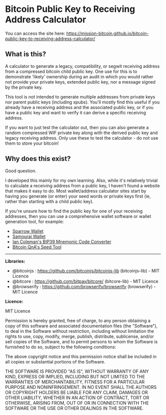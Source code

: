 # Bitcoin Public Key to Receiving Address Calculator

You can access the site here: https://mission-bitcoin.github.io/bitcoin-public-key-to-receiving-address-calculator/

## What is this?
A calculator to generate a legacy, compatibility, or segwit receiving address from a compressed bitcoin child public key. One use for this is to demonstrate 'likely' ownership during an audit in which you would rather not provide your private keys, extended public key, nor a message signed by the private key.

This tool is not intended to generate multiple addresses from private keys nor parent public keys (including xpubs). You'll mostly find this useful if you already have a receiving address and the associated public key, or if you have a public key and want to verify it can derive a specific receiving address. 

If you want to just test the calculator out, then you can also generate a random compressed WIF private key along with the derived public key and legacy receiving address. Only use these to test the calculator - do not use them to store your bitcoin!

## Why does this exist?
Good question. 

I developed this mainly for my own learning. Also, while it's relatively trivial to calculate a receiving address from a public key, I haven't found a website that makes it easy to do. Most wallet/address calculator sites start by having you generate (or enter) your seed words or private keys first (ie, rather than starting with a child public key).

If you're unsure how to find the public key for one of your receiving addresses, then you can use a comprehensive wallet software or wallet generation tool, for example:
- <a href="https://sparrowwallet.com/" target="blank">Sparrow Wallet</a>
- <a href="https://samouraiwallet.com/" target="blank">Samourai Wallet</a>
- <a href="https://iancoleman.io/bip39/" target="blank">Ian Coleman's BIP39 Mnemonic Code Converter</a>
- <a href="https://bitcoiner.guide/seed/" target="blank">Bitcoin QnA's Seed Tool</a>

------------------------------------------------------------------------------------------------------------------

**Libraries:**

- @bitcoinjs : https://github.com/bitcoinjs/bitcoinjs-lib (bitcoinjs-lib) - MIT Licence
- @bitcore : https://github.com/bitpay/bitcore/ (bitcore-lib) - MIT Licence
- @browserify : https://github.com/browserify/browserify (browserify) - MIT Licence

**Licence:**

MIT Licence

Permission is hereby granted, free of charge, to any person obtaining a copy of this software and associated documentation files (the "Software"), to deal in the Software without restriction, including without limitation the rights to use, copy, modify, merge, publish, distribute, sublicense, and/or sell copies of the Software, and to permit persons to whom the Software is furnished to do so, subject to the following conditions:

The above copyright notice and this permission notice shall be included in all copies or substantial portions of the Software.

THE SOFTWARE IS PROVIDED "AS IS", WITHOUT WARRANTY OF ANY KIND, EXPRESS OR IMPLIED, INCLUDING BUT NOT LIMITED TO THE WARRANTIES OF MERCHANTABILITY, FITNESS FOR A PARTICULAR PURPOSE AND NONINFRINGEMENT. IN NO EVENT SHALL THE AUTHORS OR COPYRIGHT HOLDERS BE LIABLE FOR ANY CLAIM, DAMAGES OR OTHER LIABILITY, WHETHER IN AN ACTION OF CONTRACT, TORT OR OTHERWISE, ARISING FROM, OUT OF OR IN CONNECTION WITH THE SOFTWARE OR THE USE OR OTHER DEALINGS IN THE SOFTWARE.
